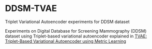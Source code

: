 # DDSM-TVAE
Triplet Variational Autoencoder experiments for DDSM dataset

Experiments on Digital Database for Screening Mammography (DDSM) dataset using Triplet-based variational autoencoder explained in [TVAE: Triplet-Based Variational Autoencoder using Metric Learning
](https://arxiv.org/abs/1802.04403)
